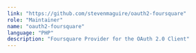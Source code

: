 ```yaml
---
link: "https://github.com/stevenmaguire/oauth2-foursquare"
role: "Maintainer"
name: "oauth2-foursquare"
language: "PHP"
description: "Foursquare Provider for the OAuth 2.0 Client"
---
```

